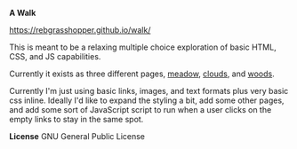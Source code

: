 **A Walk**

https://rebgrasshopper.github.io/walk/


This is meant to be a relaxing multiple choice exploration of basic HTML, CSS, and JS capabilities.

Currently it exists as three different pages, [meadow](./meadow), [clouds](./clouds), and [woods](./woods).

Currently I'm just using basic links, images, and text formats plus very basic css inline. Ideally I'd like to expand the styling a bit, add some other pages, and add some sort of JavaScript script to run when a user clicks on the empty links to stay in the same spot.

**License**
GNU General Public License
